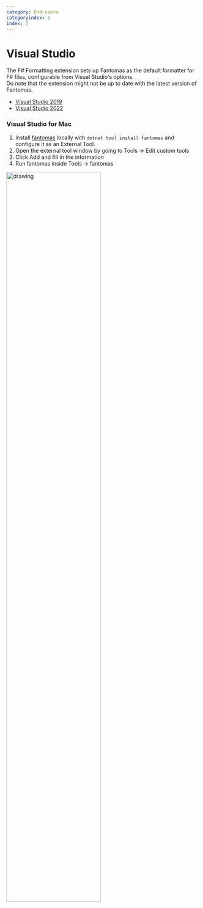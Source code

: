 ```yaml
---
category: End-users
categoryindex: 1
index: 7
---
```

# Visual Studio
The F# Formatting extension sets up Fantomas as the default formatter for F# files, configurable from Visual Studio's options.  
Do note that the extension might not be up to date with the latest version of Fantomas.  

* [Visual Studio 2019](https://marketplace.visualstudio.com/items?itemName=asti.fantomas-vs)
* [Visual Studio 2022](https://marketplace.visualstudio.com/items?itemName=asti.fantomas-vs22)

### Visual Studio for Mac

1. Install [fantomas](https://www.nuget.org/packages/fantomas) locally with `dotnet tool install fantomas` and configure it as an External Tool.
2. Open the external tool window by going to Tools -> Edit custom tools
3. Click Add and fill in the information  
4. Run fantomas inside Tools -> fantomas
  
<img src="{{root}}/images/vsmac-external-tool.png" alt="drawing" width="70%"/>

<fantomas-nav previous="./Rider.html" next="./VSCode.html"></fantomas-nav>
